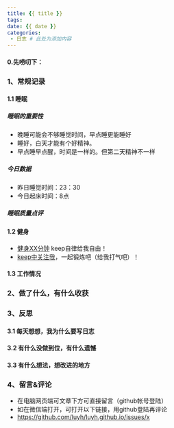 ```yaml
---
title: {{ title }}
tags:
date: {{ date }}
categories:
 - 日志 # 此处为添加内容
---
```

#### 0.先唠叨下：

### 1、常规记录

#### 1.1 睡眠
##### 睡眠的重要性
- 晚睡可能会不够睡觉时间，早点睡更能睡好
- 睡好，白天才能有个好精神。
- 早点睡早点醒，时间是一样的。但第二天精神不一样

##### 今日数据
- 昨日睡觉时间：23：30
- 今日起床时间：8点

##### 睡眠质量点评


#### 1.2 健身
- [健身XX分钟](https://show.gotokeep.com/usersdiary/589878798c26a32953b25b71/2017XXXX)  keep自律给我自由！
 - [keep中关注我](https://show.gotokeep.com/users/589878798c26a32953b25b71)，一起锻炼吧（给我打气吧）！


#### 1.3 工作情况

### 2、做了什么，有什么收获


### 3、反思

#### 3.1 每天想想，我为什么要写日志

#### 3.2 有什么没做到位，有什么遗憾

#### 3.3 有什么想法，想改进的地方

### 4、留言&评论
- 在电脑网页端可文章下方可直接留言（github帐号登陆）
- 如在微信端打开，可打开以下链接，用github登陆再评论
- https://github.com/luyh/luyh.github.io/issues/x
